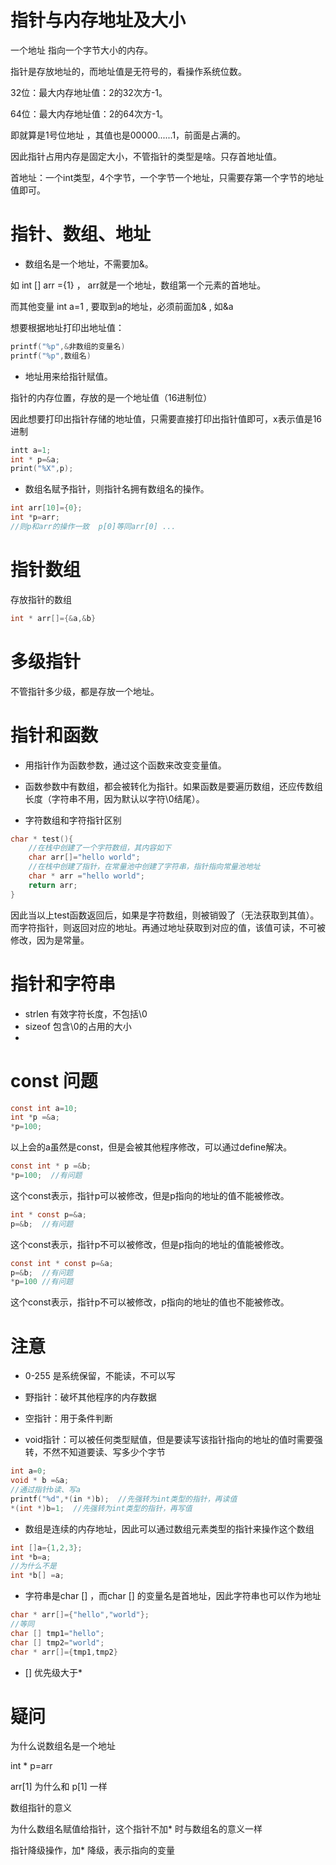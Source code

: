 # 指针与内存地址及大小

一个地址 指向一个字节大小的内存。

指针是存放地址的，而地址值是无符号的，看操作系统位数。

32位：最大内存地址值：2的32次方-1。

64位：最大内存地址值：2的64次方-1。

即就算是1号位地址 ，其值也是00000......1，前面是占满的。

因此指针占用内存是固定大小，不管指针的类型是啥。只存首地址值。

首地址：一个int类型，4个字节，一个字节一个地址，只需要存第一个字节的地址值即可。

# 指针、数组、地址

- 数组名是一个地址，不需要加&。

如 int [] arr ={1}  ， arr就是一个地址，数组第一个元素的首地址。

而其他变量 int  a=1 , 要取到a的地址，必须前面加& , 如&a

想要根据地址打印出地址值：

```c
printf("%p",&非数组的变量名)
printf("%p",数组名)
```



- 地址用来给指针赋值。

指针的内存位置，存放的是一个地址值（16进制位）

因此想要打印出指针存储的地址值，只需要直接打印出指针值即可，x表示值是16进制

```c
intt a=1;
int * p=&a;
print("%X",p);
```

- 数组名赋予指针，则指针名拥有数组名的操作。

```c
int arr[10]={0};
int *p=arr;
//则p和arr的操作一致  p[0]等同arr[0] ... 
```

# 指针数组

存放指针的数组

```c
int * arr[]={&a,&b}
```



# 多级指针

 不管指针多少级，都是存放一个地址。



# 指针和函数

- 用指针作为函数参数，通过这个函数来改变变量值。

- 函数参数中有数组，都会被转化为指针。如果函数是要遍历数组，还应传数组长度（字符串不用，因为默认以字符\0结尾）。
- 字符数组和字符指针区别

```c
char * test(){
    //在栈中创建了一个字符数组，其内容如下
    char arr[]="hello world";
    //在栈中创建了指针，在常量池中创建了字符串，指针指向常量池地址
    char * arr ="hello world";
    return arr;
}
```

因此当以上test函数返回后，如果是字符数组，则被销毁了（无法获取到其值）。而字符指针，则返回对应的地址。再通过地址获取到对应的值，该值可读，不可被修改，因为是常量。

# 指针和字符串

- strlen 有效字符长度，不包括\0
- sizeof 包含\0的占用的大小
- 

# const 问题

```c
const int a=10;
int *p =&a;
*p=100;
```

以上会的a虽然是const，但是会被其他程序修改，可以通过define解决。



```c
const int * p =&b;
*p=100;  //有问题
```

这个const表示，指针p可以被修改，但是p指向的地址的值不能被修改。



```c
int * const p=&a;
p=&b;  //有问题
```

这个const表示，指针p不可以被修改，但是p指向的地址的值能被修改。



```c
const int * const p=&a;
p=&b;  //有问题
*p=100 //有问题
```

这个const表示，指针p不可以被修改，p指向的地址的值也不能被修改。



# 注意

- 0-255 是系统保留，不能读，不可以写

- 野指针：破坏其他程序的内存数据

- 空指针：用于条件判断

- void指针：可以被任何类型赋值，但是要读写该指针指向的地址的值时需要强转，不然不知道要读、写多少个字节

```c
int a=0;
void * b =&a;
//通过指针b读、写a
printf("%d",*(in *)b);  //先强转为int类型的指针，再读值
*(int *)b=1;  //先强转为int类型的指针，再写值
```

- 数组是连续的内存地址，因此可以通过数组元素类型的指针来操作这个数组

```c
int []a={1,2,3};
int *b=a;  
//为什么不是
int *b[] =a;

```

- 字符串是char [] ，而char [] 的变量名是首地址，因此字符串也可以作为地址

```c
char * arr[]={"hello","world"};
//等同
char [] tmp1="hello";
char [] tmp2="world";
char * arr[]={tmp1,tmp2}
```

- [] 优先级大于*

# 疑问

为什么说数组名是一个地址

int * p=arr   

arr[1] 为什么和 p[1] 一样

数组指针的意义

为什么数组名赋值给指针，这个指针不加* 时与数组名的意义一样

指针降级操作，加* 降级，表示指向的变量



